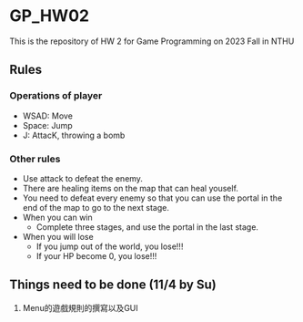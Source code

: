 # GP_HW02
This is the repository of HW 2 for Game Programming on 2023 Fall in NTHU

## Rules

### Operations of player

* WSAD: Move
* Space: Jump
* J: AttacK, throwing a bomb

### Other rules

* Use attack to defeat the enemy.
* There are healing items on the map that can heal youself. 
* You need to defeat every enemy so that you can use the portal in the end of the map to go to the next stage.
* When you can win
    * Complete three stages, and use the portal in the last stage.
* When you will lose
    * If you jump out of the world, you lose!!!
    * If your HP become 0, you lose!!!

## Things need to be done (11/4 by Su)

1. Menu的遊戲規則的撰寫以及GUI
